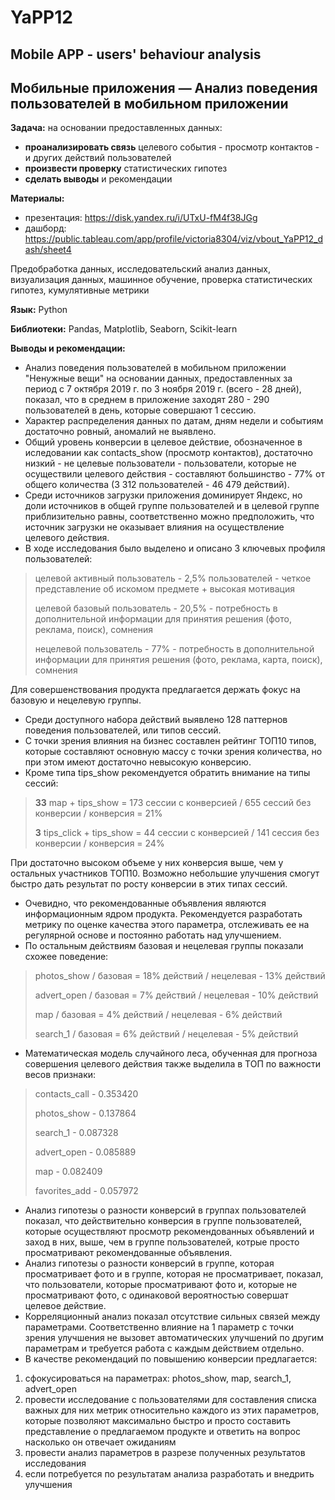 # YaPP12

## Mobile APP - users' behaviour analysis

## Мобильные приложения — Анализ поведения пользователей в мобильном приложении

**Задача:** на основании предоставленных данных:

* **проанализировать связь** целевого события - просмотр контактов - и других действий пользователей
* **произвести проверку** статистических гипотез
* **сделать выводы** и рекомендации

**Материалы:**
* презентация: https://disk.yandex.ru/i/UTxU-fM4f38JGg
* дашборд: https://public.tableau.com/app/profile/victoria8304/viz/vbout_YaPP12_dash/sheet4

Предобработка данных, исследовательский анализ данных, визуализация данных, машинное обучение, проверка статистических гипотез, кумулятивные метрики

**Язык:** Python

**Библиотеки:** Pandas, Matplotlib, Seaborn, Scikit-learn

**Выводы и рекомендации:**

* Анализ поведения пользователей в мобильном приложении "Ненужные вещи" на основании данных, предоставленных за период с 7 октября 2019 г. по 3 ноября 2019
г. (всего - 28 дней), показал, что в среднем в приложение заходят 280 - 290 пользователей в день, которые совершают 1 сессию.
* Характер распределения данных по датам, дням недели и событиям достаточно ровный, аномалий не выявлено.
* Общий уровень конверсии в целевое действие, обозначенное в иследовании как contacts_show (просмотр контактов), достаточно низкий - не целевые пользователи -
пользователи, которые не осуществили целевого действия - составляют большинство - 77% от общего количества (3 312 пользователей - 46 479 действий).
* Среди источников загрузки приложения доминирует Яндекс, но доли источников в общей группе пользователей и в целевой группе приблизительно равны, соответственно можно предположить, что источник загрузки не оказывает влияния на осуществление целевого действия.
* В ходе исследования было выделено и описано 3 ключевых профиля пользователей:
>
> целевой активный пользователь - 2,5% пользователей - четкое представление об искомом предмете + высокая мотивация
> 
> целевой базовый пользователь - 20,5% - потребность в дополнительной информации для принятия решения (фото, реклама, поиск), сомнения
> 
> нецелевой пользователь - 77% - потребность в дополнительной информации для принятия решения (фото, реклама, карта, поиск), сомнения
> 
Для совершенствования продукта предлагается держать фокус на базовую и нецелевую группы.

* Среди доступного набора действий выявлено 128 паттернов поведения пользователей, или типов сессий.
* С точки зрения влияния на бизнес составлен рейтинг ТОП10 типов, которые составляют основную массу с точки зрения количества, но при этом имеют достаточно
невысокую конверсию.
* Кроме типа tips_show рекомендуется обратить внимание на типы сессий:
>
> **33** map + tips_show = 173 сессии с конверсией / 655 сессий без конверсии / конверсия = 21%
> 
> **3** tips_click + tips_show = 44 сессии с конверсией / 141 сессия без конверсии / конверсия = 24%
> 
При достаточно высоком объеме у них конверсия выше, чем у остальных участников ТОП10. Возможно небольшие улучшения смогут быстро дать результат по росту конверсии
в этих типах сессий.
* Очевидно, что рекомендованные объявления являются информационным ядром продукта. Рекомендуется разработать метрику по оценке качества этого параметра, отслеживать ее на регулярной основе и постоянно работать над улучшением.
* По остальным действиям базовая и нецелевая группы показали схожее поведение:
>
> photos_show / базовая = 18% действий / нецелевая - 13% действий
> 
> advert_open / базовая = 7% действий / нецелевая - 10% действий
> 
> map / базовая = 4% действий / нецелевая - 6% действий
> 
> search_1 / базовая = 6% действий / нецелевая - 5% действий
> 
* Математическая модель случайного леса, обученная для прогноза совершения целевого действия также выделила в ТОП по важности весов признаки:
>
> contacts_call - 0.353420
> 
> photos_show - 0.137864
> 
> search_1 - 0.087328
> 
> advert_open - 0.085889
> 
> map - 0.082409
> 
> favorites_add - 0.057972
> 
* Анализ гипотезы о разности конверсий в группах пользователей показал, что действительно конверсия в группе пользователей, которые осуществляют просмотр рекомендованных объявлений и заход в них, выше, чем в группе пользователей, котрые просто просматривают рекомендованные объявления.
* Анализ гипотезы о разности конверсий в группе, которая просматривает фото и в группе, которая не просматривает, показал, что пользователи, которые просматривают фото и, которые не просматривают фото, с одинаковой вероятностью совершат целевое действие.
* Корреляционный анализ показал отсутствие сильных связей между параметрами. Соответственно влияние на 1 параметр с точки зрения улучшения не вызовет автоматических улучшений по другим параметрам и требуется работа с каждым действием отдельно.
* В качестве рекомендаций по повышению конверсии предлагается:
1. сфокусироваться на параметрах: photos_show, map, search_1, advert_open
2. провести исследование с пользователями для составления списка важных для них метрик относительно каждого из этих параметров, которые позволяют максимально быстро и просто составить представление о предлагаемом продукте и ответить на вопрос насколько он отвечает ожиданиям
3. провести анализ параметров в разрезе полученных результатов исследования
4. если потребуется по результатам анализа разработать и внедрить улучшения
